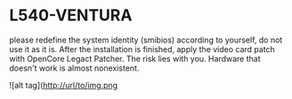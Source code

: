 # L540-VENTURA 

please redefine the system identity (smibios) according to yourself, do not use it as it is. 
After the installation is finished, apply the video card patch with OpenCore Legact Patcher. 
The risk lies with you. Hardware that doesn't work is almost nonexistent.



 

![alt tag]([http://url/to/img.png](https://ibb.co/qMV6hSm)


